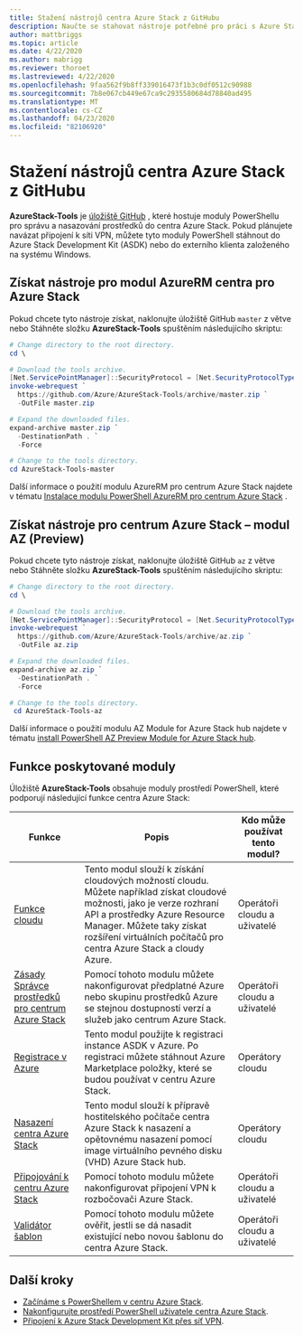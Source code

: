 ```yaml
---
title: Stažení nástrojů centra Azure Stack z GitHubu
description: Naučte se stahovat nástroje potřebné pro práci s Azure Stack hub.
author: mattbriggs
ms.topic: article
ms.date: 4/22/2020
ms.author: mabrigg
ms.reviewer: thoroet
ms.lastreviewed: 4/22/2020
ms.openlocfilehash: 9faa562f9b8ff339016473f1b3c0df0512c90988
ms.sourcegitcommit: 7b8e067cb449e67ca9c2935580684d78840ad495
ms.translationtype: MT
ms.contentlocale: cs-CZ
ms.lasthandoff: 04/23/2020
ms.locfileid: "82106920"
---
```

# <a name="download-azure-stack-hub-tools-from-github"></a>Stažení nástrojů centra Azure Stack z GitHubu

**AzureStack-Tools** je [úložiště GitHub](https://github.com/Azure/AzureStack-Tools) , které hostuje moduly PowerShellu pro správu a nasazování prostředků do centra Azure Stack. Pokud plánujete navázat připojení k síti VPN, můžete tyto moduly PowerShell stáhnout do Azure Stack Development Kit (ASDK) nebo do externího klienta založeného na systému Windows. 

## <a name="get-tools-for-azure-stack-hub-azurerm-module"></a>Získat nástroje pro modul AzureRM centra pro Azure Stack

Pokud chcete tyto nástroje získat, naklonujte úložiště GitHub `master` z větve nebo Stáhněte složku **AzureStack-Tools** spuštěním následujícího skriptu:

```powershell
# Change directory to the root directory.
cd \

# Download the tools archive.
[Net.ServicePointManager]::SecurityProtocol = [Net.SecurityProtocolType]::Tls12
invoke-webrequest `
  https://github.com/Azure/AzureStack-Tools/archive/master.zip `
  -OutFile master.zip

# Expand the downloaded files.
expand-archive master.zip `
  -DestinationPath . `
  -Force

# Change to the tools directory.
cd AzureStack-Tools-master

```
Další informace o použití modulu AzureRM pro centrum Azure Stack najdete v tématu [Instalace modulu PowerShell AzureRM pro centrum Azure Stack](azure-stack-powershell-install.md) .

## <a name="get-tools-for-azure-stack-hub-az-preview-module"></a>Získat nástroje pro centrum Azure Stack – modul AZ (Preview)

Pokud chcete tyto nástroje získat, naklonujte úložiště GitHub `az` z větve nebo Stáhněte složku **AzureStack-Tools** spuštěním následujícího skriptu:

```powershell
# Change directory to the root directory.
cd \

# Download the tools archive.
[Net.ServicePointManager]::SecurityProtocol = [Net.SecurityProtocolType]::Tls12
invoke-webrequest `
  https://github.com/Azure/AzureStack-Tools/archive/az.zip `
  -OutFile az.zip

# Expand the downloaded files.
expand-archive az.zip `
  -DestinationPath . `
  -Force

# Change to the tools directory.
 cd AzureStack-Tools-az

```

Další informace o použití modulu AZ Module for Azure Stack hub najdete v tématu [install PowerShell AZ Preview Module for Azure Stack hub](powershell-install-az-module.md).

## <a name="functionality-provided-by-the-modules"></a>Funkce poskytované moduly

Úložiště **AzureStack-Tools** obsahuje moduly prostředí PowerShell, které podporují následující funkce centra Azure Stack:  

| Funkce | Popis | Kdo může používat tento modul? |
| --- | --- | --- |
| [Funkce cloudu](../user/azure-stack-validate-templates.md) | Tento modul slouží k získání cloudových možností cloudu. Můžete například získat cloudové možnosti, jako je verze rozhraní API a prostředky Azure Resource Manager. Můžete taky získat rozšíření virtuálních počítačů pro centra Azure Stack a cloudy Azure. | Operátoři cloudu a uživatelé |
| [Zásady Správce prostředků pro centrum Azure Stack](../user/azure-stack-policy-module.md) | Pomocí tohoto modulu můžete nakonfigurovat předplatné Azure nebo skupinu prostředků Azure se stejnou dostupností verzí a služeb jako centrum Azure Stack. | Operátoři cloudu a uživatelé |
| [Registrace v Azure](azure-stack-registration.md ) | Tento modul použijte k registraci instance ASDK v Azure. Po registraci můžete stáhnout Azure Marketplace položky, které se budou používat v centru Azure Stack. | Operátory cloudu |
| [Nasazení centra Azure Stack](../asdk/asdk-install.md) | Tento modul slouží k přípravě hostitelského počítače centra Azure Stack k nasazení a opětovnému nasazení pomocí image virtuálního pevného disku (VHD) Azure Stack hub. | Operátory cloudu|
| [Připojování k centru Azure Stack](azure-stack-powershell-install.md) | Pomocí tohoto modulu můžete nakonfigurovat připojení VPN k rozbočovači Azure Stack. | Operátoři cloudu a uživatelé |
| [Validátor šablon](../user/azure-stack-validate-templates.md) | Pomocí tohoto modulu můžete ověřit, jestli se dá nasadit existující nebo novou šablonu do centra Azure Stack. | Operátoři cloudu a uživatelé|

## <a name="next-steps"></a>Další kroky

- [Začínáme s PowerShellem v centru Azure Stack](../user/azure-stack-powershell-overview.md).
- [Nakonfigurujte prostředí PowerShell uživatele centra Azure Stack](../user/azure-stack-powershell-configure-user.md).
- [Připojení k Azure Stack Development Kit přes síť VPN](../asdk/asdk-connect.md).
